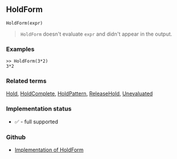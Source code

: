 ## HoldForm

```
HoldForm(expr)
```

> `HoldForm` doesn't evaluate `expr` and didn't appear in the output.
 

### Examples

``` 
>> HoldForm(3*2)
3*2
```

### Related terms 
[Hold](Hold.md), [HoldComplete](HoldComplete.md), [HoldPattern](HoldPattern.md), [ReleaseHold](ReleaseHold.md), [Unevaluated](Unevaluated.md)







### Implementation status

* &#x2705; - full supported

### Github

* [Implementation of HoldForm](https://github.com/axkr/symja_android_library/blob/master/symja_android_library/matheclipse-core/src/main/java/org/matheclipse/core/builtin/OutputFunctions.java#L292) 
